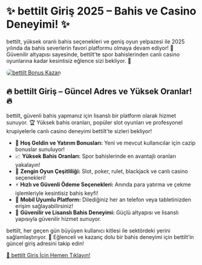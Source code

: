 <h1>✨ bettilt Giriş 2025 – Bahis ve Casino Deneyimi! ✨</h1>
<p>bettilt, yüksek oranlı bahis seçenekleri ve geniş oyun yelpazesi ile 2025 yılında da bahis severlerin favori platformu olmaya devam ediyor! 🎰 Güvenilir altyapısı sayesinde, bettilt’te spor bahislerinden canlı casino oyunlarına kadar kesintisiz eğlence sizi bekliyor. 💸</p>
<a href="https://linklerim.online/2058" title="bettilt Bonus Fırsatları">
    <img src="https://i.ibb.co/5K7Ks6w/zzzz3.gif" alt="bettilt Bonus Kazan" style="max-width:100%; height:auto; border-radius:8px;">
</a>
<div class="description">
    <h2>🔥 bettilt Giriş – Güncel Adres ve Yüksek Oranlar! 🔥</h2>
    <p>bettilt, güvenli bahis yapmanız için lisanslı bir platform olarak hizmet sunuyor. 🏆 Yüksek bahis oranları, popüler slot oyunları ve profesyonel krupiyelerle canlı casino deneyimi bettilt’te sizleri bekliyor!</p>
    <ul>
        <li>🎁 <strong>Hoş Geldin ve Yatırım Bonusları:</strong> Yeni ve mevcut kullanıcılar için cazip bonuslar sunuluyor!</li>
        <li>📈 <strong>Yüksek Bahis Oranları:</strong> Spor bahislerinde en avantajlı oranları yakalayın!</li>
        <li>🎲 <strong>Zengin Oyun Çeşitliliği:</strong> Slot, poker, rulet, blackjack ve canlı casino seçenekleri!</li>
        <li>⚡️ <strong>Hızlı ve Güvenli Ödeme Seçenekleri:</strong> Anında para yatırma ve çekme işlemleriyle kesintisiz bahis keyfi!</li>
        <li>📱 <strong>Mobil Uyumlu Platform:</strong> Dilediğiniz her an telefon veya tabletinizden erişim sağlayabilirsiniz!</li>
        <li>🔐 <strong>Güvenilir ve Lisanslı Bahis Deneyimi:</strong> Güçlü altyapısı ve lisanslı yapısıyla güvenilir hizmet sunuyor.</li>
    </ul>
    <p>bettilt, her geçen gün büyüyen kullanıcı kitlesi ile sektördeki yerini sağlamlaştırıyor. 🌟 Eğlenceli ve kazanç dolu bir bahis deneyimi için bettilt’in güncel giriş adresini takip edin!</p>
    <a href="https://linklerim.online/2058" title="bettilt Giriş Adresi">🔗 bettilt Giriş İçin Hemen Tıklayın!</a> 
</div>
